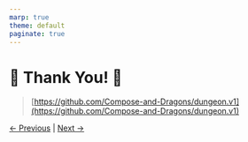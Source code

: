 ```yaml
---
marp: true
theme: default
paginate: true
---
```

# 🤗 Thank You! 🙏
> [https://github.com/Compose-and-Dragons/dungeon.v1](https://github.com/Compose-and-Dragons/dungeon.v1)

[← Previous](001-initialize.md) | [Next →](../slides.draft/agent-2-agent-protocol.md)

